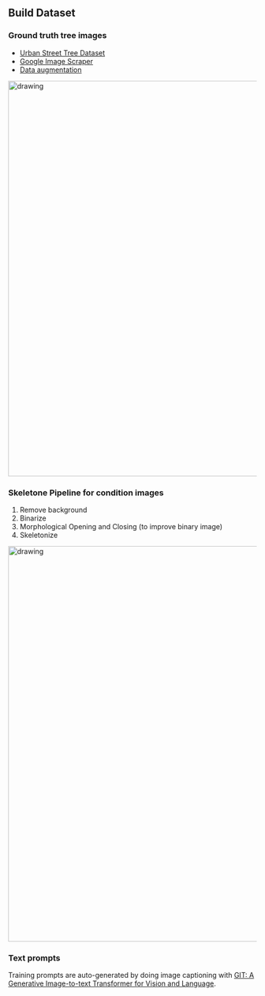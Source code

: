 ## Build Dataset
### Ground truth tree images
- [Urban Street Tree Dataset](https://ytt917251944.github.io/dataset_jekyll/)
- [Google Image Scraper](https://github.com/ohyicong/Google-Image-Scraper)
- [Data augmentation](data_augmentation.ipynb)

<img src="https://github.com/LinoLerch/ControlNet-Trees/assets/113920231/42c28493-dfa4-49d7-9741-ee24fa0285f8" alt="drawing" width="800"/>

### Skeletone Pipeline for condition images
1. Remove background
2. Binarize
3. Morphological Opening and Closing (to improve binary image)
4. Skeletonize

<img src="https://github.com/LinoLerch/ControlNet-Trees/assets/113920231/9331a66a-c1e7-427b-9a26-a0cb2f543189" alt="drawing" width="800"/>

### Text prompts
Training prompts are auto-generated by doing image captioning with [GIT: A Generative Image-to-text Transformer for Vision and Language](https://huggingface.co/docs/transformers/v4.30.0/en/model_doc/git#overview).
